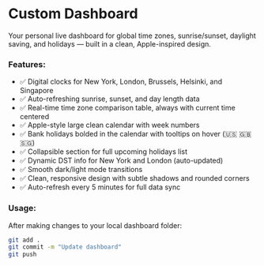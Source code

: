 # Custom Dashboard

Your personal live dashboard for global time zones, sunrise/sunset, daylight saving, and holidays — built in a clean, Apple-inspired design.

### Features:
- ✅ Digital clocks for New York, London, Brussels, Helsinki, and Singapore
- ✅ Auto-refreshing sunrise, sunset, and day length data
- ✅ Real-time time zone comparison table, always with current time centered
- ✅ Apple-style large clean calendar with week numbers
- ✅ Bank holidays bolded in the calendar with tooltips on hover (🇺🇸 🇬🇧 🇸🇬)
- ✅ Collapsible section for full upcoming holidays list
- ✅ Dynamic DST info for New York and London (auto-updated)
- ✅ Smooth dark/light mode transitions
- ✅ Clean, responsive design with subtle shadows and rounded corners
- ✅ Auto-refresh every 5 minutes for full data sync

### Usage:
After making changes to your local dashboard folder:
```bash
git add .
git commit -m "Update dashboard"
git push